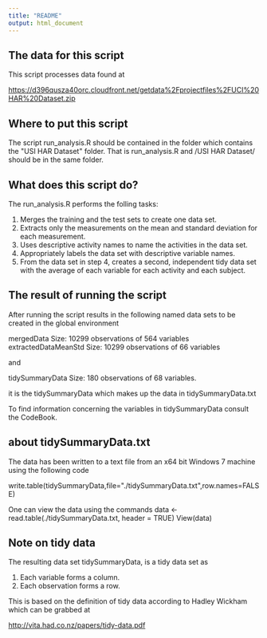 ```yaml
---
title: "README"
output: html_document
---
```


## The data for this script
This script processes data found at

https://d396qusza40orc.cloudfront.net/getdata%2Fprojectfiles%2FUCI%20HAR%20Dataset.zip 


## Where to put this script
The script run_analysis.R should be contained in the folder which contains the "USI HAR Dataset" folder.
That is run_analysis.R and /USI HAR Dataset/ should be in the same folder.


## What does this script do?
The run_analysis.R performs the folling tasks:

1. Merges the training and the test sets to create one data set.
2. Extracts only the measurements on the mean and standard deviation for each measurement. 
3. Uses descriptive activity names to name the activities in the data set.
4. Appropriately labels the data set with descriptive variable names. 
5. From the data set in step 4, creates a second, independent tidy data set with the average of each variable for each activity and each subject.

## The result of running the script
After running the script results in the following named data sets to be created in the global environment

mergedData              Size: 10299 observations of 564 variables
extractedDataMeanStd    Size: 10299 observations of 66 variables

and

tidySummaryData         Size: 180 observations of 68 variables.

it is the tidySummaryData which makes up the data in tidySummaryData.txt

To find information concerning the variables in tidySummaryData consult the CodeBook.

## about tidySummaryData.txt
The data has been written to a text file from an x64 bit Windows 7 machine using the following code

write.table(tidySummaryData,file="./tidySummaryData.txt",row.names=FALSE)

One can view the data using the commands
data <- read.table(./tidySummaryData.txt, header = TRUE) 
View(data)

## Note on tidy data
The resulting data set tidySummaryData, is a tidy data set as
1. Each variable forms a column.
2. Each observation forms a row.

This is based on the definition of tidy data according to Hadley Wickham which can be grabbed at

http://vita.had.co.nz/papers/tidy-data.pdf

